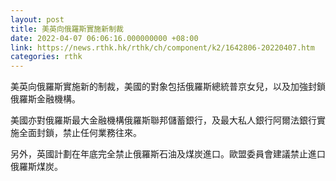 ```yaml
---
layout: post
title: 美英向俄羅斯實施新制裁
date: 2022-04-07 06:06:16.000000000 +08:00
link: https://news.rthk.hk/rthk/ch/component/k2/1642806-20220407.htm
categories: rthk
---
```


美英向俄羅斯實施新的制裁，美國的對象包括俄羅斯總統普京女兒，以及加強封鎖俄羅斯金融機構。

美國亦對俄羅斯最大金融機構俄羅斯聯邦儲蓄銀行，及最大私人銀行阿爾法銀行實施全面封鎖，禁止任何業務往來。

另外，英國計劃在年底完全禁止俄羅斯石油及煤炭進口。歐盟委員會建議禁止進口俄羅斯煤炭。

